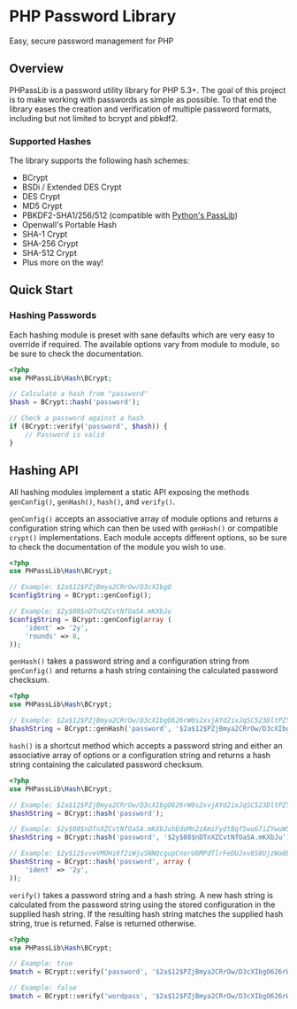 PHP Password Library
====================

Easy, secure password management for PHP

Overview
--------

PHPassLib is a password utility library for PHP 5.3+. The goal of this project
is to make working with passwords as simple as possible. To that end the
library eases the creation and verification of multiple password formats,
including but not limited to bcrypt and pbkdf2.

### Supported Hashes ###

The library supports the following hash schemes:

 - BCrypt
 - BSDi / Extended DES Crypt
 - DES Crypt
 - MD5 Crypt
 - PBKDF2-SHA1/256/512 (compatible with [Python's PassLib](http://packages.python.org/passlib/))
 - Openwall's Portable Hash
 - SHA-1 Crypt
 - SHA-256 Crypt
 - SHA-512 Crypt
 - Plus more on the way!

Quick Start
-----------

### Hashing Passwords ###

Each hashing module is preset with sane defaults which are very easy to
override if required. The available options vary from module to module, so be
sure to check the documentation.

```php
<?php
use PHPassLib\Hash\BCrypt;

// Calculate a hash from "password"
$hash = BCrypt::hash('password');

// Check a password against a hash
if (BCrypt::verify('password', $hash)) {
    // Password is valid
}
```

Hashing API
-----------

All hashing modules implement a static API exposing the methods `genConfig()`,
`genHash()`, `hash()`, and `verify()`.

`genConfig()` accepts an associative array of module options and returns a
configuration string which can then be used with `genHash()` or compatible
`crypt()` implementations. Each module accepts different options, so be sure
to check the documentation of the module you wish to use.

```php
<?php
use PHPassLib\Hash\BCrypt;

// Example: $2a$12$PZjBmya2CRrOw/D3cXIbgO
$configString = BCrypt::genConfig();

// Example: $2y$08$nDTnXZCvtNfOaSA.mKXbJu
$configString = BCrypt::genConfig(array (
    'ident' => '2y',
    'rounds' => 8,
));
```

`genHash()` takes a password string and a configuration string from
`genConfig()` and returns a hash string containing the calculated password
checksum.

```php
<?php
use PHPassLib\Hash\BCrypt;

// Example: $2a$12$PZjBmya2CRrOw/D3cXIbgO626rW0s2xvjAYd2ixJqSC523DltPZYS
$hashString = BCrypt::genHash('password', '$2a$12$PZjBmya2CRrOw/D3cXIbgO');
```

`hash()` is a shortcut method which accepts a password string and either an
associative array of options or a configuration string and returns a hash
string containing the calculated password checksum.

```php
<?php
use PHPassLib\Hash\BCrypt;

// Example: $2a$12$PZjBmya2CRrOw/D3cXIbgO626rW0s2xvjAYd2ixJqSC523DltPZYS
$hashString = BCrypt::hash('password');

// Example: $2y$08$nDTnXZCvtNfOaSA.mKXbJuhEdoMn2zAmiFydtBqf5wuG7iZYwuWSK
$hashString = BCrypt::hash('password', '$2y$08$nDTnXZCvtNfOaSA.mKXbJu');

// Example: $2y$12$vveVMOHi8f2iWjuSNNQcgupCnorU6MPdTlrFeDUJxv6S8UjzWa8B.
$hashString = BCrypt::hash('password', array (
    'ident' => '2y',
));
```

`verify()` takes a password string and a hash string. A new hash string is
calculated from the password string using the stored configuration in the
supplied hash string. If the resulting hash string matches the supplied hash
string, true is returned. False is returned otherwise.

```php
<?php
use PHPassLib\Hash\BCrypt;

// Example: true
$match = BCrypt::verify('password', '$2a$12$PZjBmya2CRrOw/D3cXIbgO626rW0s2xvjAYd2ixJqSC523DltPZYS');

// Example: false
$match = BCrypt::verify('wordpass', '$2a$12$PZjBmya2CRrOw/D3cXIbgO626rW0s2xvjAYd2ixJqSC523DltPZYS');
```